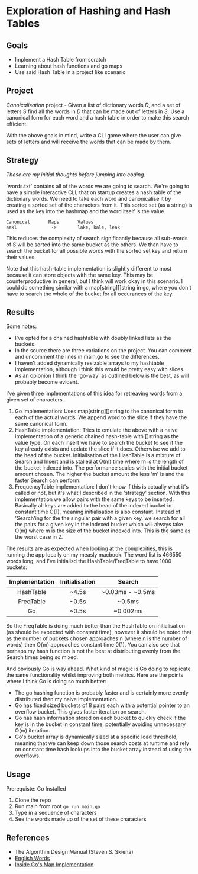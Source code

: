 # Exploration of Hashing and Hash Tables

## Goals
- Implement a Hash Table from scratch
- Learning about hash functions and go maps
- Use said Hash Table in a project like scenario

## Project 

*Canoicalisation* project - Given a list of dictionary words *D*, and a set of letters *S* find all the words in *D* that can be made out of letters in *S*. Use a canonical form for each word and a hash table in order to make this search efficient. 

With the above goals in mind, write a CLI game where the user can give sets of letters and will receive the words that can be made by them. 

## Strategy

*These are my initial thoughts before jumping into coding.*

'words.txt' contains all of the words we are going to search. We're going to have a simple interactive CLI, that on startup creates a hash table of the dictionary words. We need to take each word and canonicalise it by creating a sorted set of the characters from it. This sorted set (as a string) is used as the key into the hashmap and the word itself is the value. 

```
Canonical       Maps       Values
aekl             ->        lake, kale, leak 
```

This reduces the complexity of search significantly because all sub-words of *S* will be sorted into the same bucket as the others. We than have to search the bucket for all possible words with the sorted set key and return their values.

Note that this hash-table implementation is slightly different to most because it can store objects with the same key. This may be counterproductive in general, but I think will work okay in this scenario. I could do something similar with a map[string][]string in go, where you don't have to search the whole of the bucket for all occurances of the key. 

## Results

Some notes:
- I've opted for a chained hashtable with doubly linked lists as the buckets. 
- In the source there are three variations on the project. You can comment and uncomment the lines in main.go to see the differences. 
- I haven't added dynamically resizable arrays to my hashtable implementation, although I think this would be pretty easy with slices. 
- As an opionion I think the 'go-way' as outlined below is the best, as will probably become evident. 

I've given three implementations of this idea for retreaving words from a given set of characters.
1. Go implementation: Uses map[string][]string to the canonical form to each of the actual words. We append word to the slice if they have the same canonical form.
2. HashTable implementation: Tries to emulate the above with a naive implementation of a generic chained hash-table with []string as the value type. On each insert we have to search the bucket to see if the key already exists and update the slice if it does. Otherwise we add to the head of the bucket. Initialisation of the HashTable is a mixture of Search and Insert and is stalled at O(m) time where m is the length of the bucket indexed into. The performance scales with the initial bucket amount chosen. The higher the bucket amount the less 'm' is and the faster Search can perform. 
3. FrequencyTable implementation: I don't know if this is actually what it's called or not, but it's what I described in the 'strategy' section. With this implementation we allow pairs with the same keys to be inserted. Basically all keys are added to the head of the indexed bucket in constant time O(1), meaning initialisation is also constant. Instead of 'Search'ing for the the singular pair with a given key, we search for all the pairs for a given key in the indexed bucket which will always take O(m) where m is the size of the bucket indexed into. This is the same as the worst case in 2.  

The results are as expected when looking at the complexities, this is running the app locally on my measly macbook. The word list is 466550 words long, and I've initialisd the HashTable/FreqTable to have 1000 buckets:

| Implementation | Initialisation | Search            |
| :------------: | :------------: | :---------------: |
| HashTable      |    ~4.5s       |  ~0.03ms - ~0.5ms |
| FreqTable      |    ~0.5s       |  ~0.5ms           |
| Go             |    ~0.5s       |  ~0.002ms         |

So the FreqTable is doing much better than the HashTable on initialisation (as should be expected with constant time), however it should be noted that as the number of buckets chosen approaches n (where n is the number of words) then O(m) approaches constant time 0(1). You can also see that perhaps my hash function is not the best at distributing evenly from the Search times being so mixed. 

And obviously Go is way ahead. What kind of magic is Go doing to replicate the same functionality whilst improving both metrics. Here are the points where I think Go is doing so much better:
- The go hashing function is probably faster and is certainly more evenly distributed then my naive implementation.
- Go has fixed sized buckets of 8 pairs each with a potential pointer to an overflow bucket. This gives faster iteration on search. 
- Go has hash information stored on each bucket to quickly check if the key is in the bucket in constant time, potentially avoiding unnecessary O(m) iteration. 
- Go's bucket array is dynamically sized at a specific load threshold, meaning that we can keep down those search costs at runtime and rely on constant time hash lookups into the bucket array instead of using the overflows. 

## Usage

Prerequiste: Go Installed

1. Clone the repo
2. Run main from root `go run main.go`
3. Type in a sequence of characters
4. See the words made up of the set of these characters

## References 
- The Algorithm Design Manual (Steven S. Skiena)
- [English Words](https://github.com/dwyl/english-words)
- [Inside Go's Map Implementation](https://www.youtube.com/watch?v=Tl7mi9QmLns&t=1376s&ab_channel=GopherAcademy)
